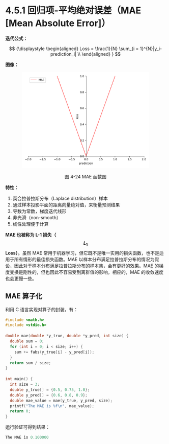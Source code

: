 
# 4.5.1 回归项-平均绝对误差（MAE [Mean Absolute Error]）

**迭代公式：**

$$
{\displaystyle 
 \begin{aligned}
   Loss = \frac{1}{N} \sum_{i = 1}^{N}|y_i-prediction_i| \\
 \end{aligned}
}
$$

**图像：**

<center>
<figure>
   <img  
      width = "400" height = "300"
      src="../../Pictures/MAE.png" alt="">
    <figcaption>
      <p>图 4-24 MAE 函数图</p>
   </figcaption>
</figure>
</center>

**特性：**

1. 契合拉普拉斯分布（Laplace distribution）样本
2. 通过样本投影平面的距离向量绝对值，来衡量预测结果
3. 导数为常数，梯度迭代线形
4. 非光滑（non-smooth）
5. 线性处理便于计算

**MAE 也被称为 L-1 损失（$$L_1$$ Loss）**。虽然 MAE 常用于机器学习，但它既不是唯一实用的损失函数，也不是适用于所有情形的最佳损失函数。MAE 以样本分布满足拉普拉斯分布的情况为假设，因此对于样本分布满足拉普拉斯分布的样本集，会有更好的效果。MAE 的梯度变换是刚性的，但也因此不容易受到离群值的影响。相应的，MAE 的收敛速度也会更慢一些。

## **MAE 算子化**

利用 C 语言实现对算子的封装，有：

```C
#include <math.h>
#include <stdio.h>

double mae(double *y_true, double *y_pred, int size) {
  double sum = 0;
  for (int i = 0; i < size; i++) {
    sum += fabs(y_true[i] - y_pred[i]);
  }
  return sum / size;
}

int main() {
  int size = 3;
  double y_true[] = {0.5, 0.75, 1.0};
  double y_pred[] = {0.6, 0.8, 0.9};
  double mae_value = mae(y_true, y_pred, size);
  printf("The MAE is %f\n", mae_value);
  return 0;
}
```

运行验证可得到结果：

```C
The MAE is 0.100000
```


[ref]: References_4.md